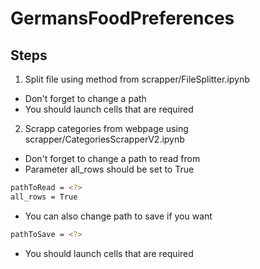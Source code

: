 # GermansFoodPreferences

## Steps

1. Split file using method from scrapper/FileSplitter.ipynb
- Don't forget to change a path
- You should launch cells that are required

2. Scrapp categories from webpage using scrapper/CategoriesScrapperV2.ipynb
- Don't forget to change a path to read from
- Parameter all_rows should be set to True

```bash
pathToRead = <?>
all_rows = True
```
- You can also change path to save if you want

```bash
pathToSave = <?>
```
- You should launch cells that are required
